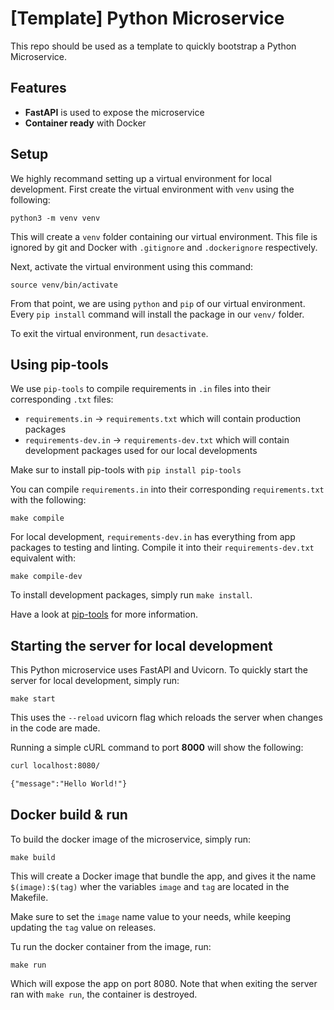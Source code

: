 # [Template] Python Microservice

This repo should be used as a template to quickly bootstrap a Python Microservice.

## Features

- **FastAPI** is used to expose the microservice
- **Container ready** with Docker

## Setup

We highly recommand setting up a virtual environment for local development. First create the virtual environment with `venv` using the following:

```commandline
python3 -m venv venv
```

This will create a `venv` folder containing our virtual environment. This file is ignored by git and Docker with `.gitignore` and `.dockerignore` respectively.

Next, activate the virtual environment using this command:

```commandline
source venv/bin/activate
```

From that point, we are using `python` and `pip` of our virtual environment. Every `pip install` command will install the package in our `venv/` folder.

To exit the virtual environment, run `desactivate`.

## Using pip-tools

We use `pip-tools` to compile requirements in `.in` files into their corresponding `.txt` files:

- `requirements.in` -> `requirements.txt` which will contain production packages
- `requirements-dev.in` -> `requirements-dev.txt` which will contain development packages used for our local developments

Make sur to install pip-tools with `pip install pip-tools`

You can compile `requirements.in` into their corresponding `requirements.txt` with the following:

```commandline
make compile
```

For local development, `requirements-dev.in` has everything from app packages to testing and linting. Compile it into their `requirements-dev.txt` equivalent with:

```commandline
make compile-dev
```

To install development packages, simply run `make install`.

Have a look at [pip-tools](https://pypi.org/project/pip-tools/) for more information.

## Starting the server for local development

This Python microservice uses FastAPI and Uvicorn. To quickly start the server for local development, simply run:

```commandline
make start
```

This uses the `--reload` uvicorn flag which reloads the server when changes in the code are made.

Running a simple cURL command to port **8000** will show the following:

```txt
curl localhost:8080/

{"message":"Hello World!"}
```

## Docker build & run

To build the docker image of the microservice, simply run:

```commandline
make build
```

This will create a Docker image that bundle the app, and gives it the name `$(image):$(tag)` wher the variables `image` and `tag` are located in the Makefile.

Make sure to set the `image` name value to your needs, while keeping updating the `tag` value on releases.

Tu run the docker container from the image, run:

```commandline
make run
```

Which will expose the app on port 8080. Note that when exiting the server ran with `make run`, the container is destroyed.
